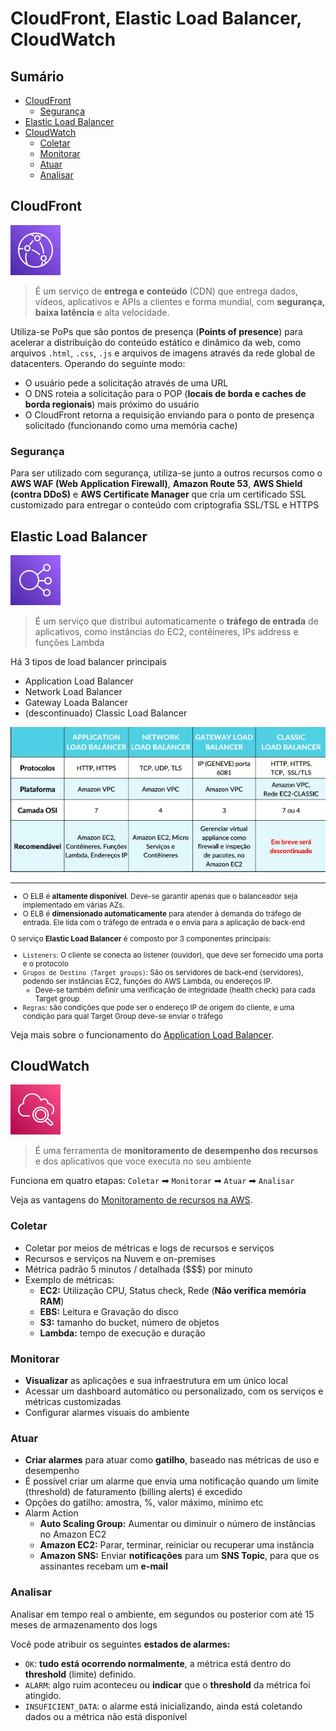 <h1> CloudFront, Elastic Load Balancer, CloudWatch </h1>

<h2> Sumário </h2>

- [CloudFront](#cloudfront)
  - [Segurança](#segurança)
- [Elastic Load Balancer](#elastic-load-balancer)
- [CloudWatch](#cloudwatch)
  - [Coletar](#coletar)
  - [Monitorar](#monitorar)
  - [Atuar](#atuar)
  - [Analisar](#analisar)

## CloudFront

![CloudFront](images/svg/network_content-delivery/cloudfront.svg)

> É um serviço de **entrega e conteúdo** (CDN) que entrega dados, vídeos, aplicativos e APIs a clientes e forma mundial, com **segurança, baixa latência** e alta velocidade.

Utiliza-se PoPs que são pontos de presença (**Points of presence**) para acelerar a distribuição do conteúdo estático e dinâmico da web, como arquivos `.html`, `.css`, `.js` e arquivos de imagens através da rede global de datacenters. Operando do seguinte modo:

- O usuário pede a solicitação através de uma URL
- O DNS roteia a solicitação para o POP (**locais de borda e caches de borda regionais**) mais próximo do usuário
- O CloudFront retorna a requisição enviando para o ponto de presença solicitado (funcionando como uma memória cache)

### Segurança

Para ser utilizado com segurança, utiliza-se junto a outros recursos como o **AWS WAF (Web Application Firewall)**, **Amazon Route 53**, **AWS Shield (contra DDoS)** e **AWS Certificate Manager** que cria um certificado SSL customizado para entregar o conteúdo com criptografia SSL/TSL e HTTPS

## Elastic Load Balancer

![Elastic Load Balancer](images/svg/network_content-delivery/elb.svg)

>É um serviço que distribui automaticamente o **tráfego de entrada** de aplicativos, como instâncias do EC2, contêineres, IPs address e funções Lambda

Há 3 tipos de load balancer principais

- Application Load Balancer
- Network Load Balancer
- Gateway Loada Balancer
- (descontinuado) Classic Load Balancer

![Tipos de Load Balancers](./images/load-balancer.PNG)

---

<small>

- O ELB é **altamente disponível**. Deve-se garantir apenas que o balanceador seja implementado em várias AZs.
- O ELB é **dimensionado automaticamente** para atender à demanda do tráfego de entrada. Ele lida com o tráfego de entrada e o envia para a aplicação de back-end

O serviço **Elastic Load Balancer** é composto por 3 componentes principais:

- `Listeners`: O cliente se conecta ao listener (ouvidor), que deve ser fornecido uma porta e o protocolo
- `Grupos de Destino (Target groups)`:  São os servidores de back-end (servidores), podendo ser instâncias EC2, funções do AWS Lambda, ou endereços IP.
  - Deve-se também definir uma verificação de integridade (health check) para cada Target group
- `Regras`: são condições que pode ser o endereço IP de origem do cliente, e uma condição para qual Target Group deve-se enviar o tráfego

</small>

Veja mais sobre o funcionamento do [Application Load Balancer](./extra/application-load-balancer.md).

## CloudWatch

![Cloud Watch](images/svg/management_governance/cloudwatch.svg)

> É uma ferramenta de **monitoramento de desempenho dos recursos** e dos aplicativos que voce executa no seu ambiente

Funciona em quatro etapas: `Coletar` ➡ `Monitorar` ➡ `Atuar` ➡ `Analisar`

Veja as vantagens do [Monitoramento de recursos na AWS](./extra/monitoring.md).

### Coletar

- Coletar por meios de métricas e logs de recursos e serviços
- Recursos e serviços na Nuvem e on-premises
- Métrica padrão 5 minutos / detalhada ($$$) por minuto
- Exemplo de métricas:
  - **EC2:** Utilização CPU, Status check, Rede (**Não verifica memória RAM**)
  - **EBS:** Leitura e Gravação do disco
  - **S3:** tamanho do bucket, número de objetos
  - **Lambda:** tempo de execução e duração

### Monitorar

- **Visualizar** as aplicações e sua infraestrutura em um único local
- Acessar um dashboard automático ou personalizado, com os serviços e métricas customizadas
- Configurar alarmes visuais do ambiente

### Atuar

- **Criar alarmes** para atuar como **gatilho**, baseado nas métricas de uso e desempenho
- É possível criar um alarme que envia uma notificação quando um limite (threshold) de faturamento (billing alerts) é excedido
- Opções do gatilho: amostra, %, valor máximo, mínimo etc
- Alarm Action
  - **Auto Scaling Group:** Aumentar ou diminuir o número de instâncias no Amazon EC2
  - **Amazon EC2:** Parar, terminar, reiniciar ou recuperar uma instância
  - **Amazon SNS:** Enviar **notificações** para um **SNS Topic**, para que os assinantes recebam um **e-mail**

### Analisar

Analisar em tempo real o ambiente, em segundos ou posterior com até 15 meses de armazenamento dos logs

Você pode atribuir os seguintes **estados de alarmes:**

- `OK`: **tudo está ocorrendo normalmente**, a métrica está dentro do **threshold** (limite) definido.
- `ALARM`: algo ruim aconteceu ou **indicar** que o **threshold** da métrica foi atingido.
- `INSUFICIENT_DATA`: o alarme está inicializando, ainda está coletando dados ou a métrica não está disponível
